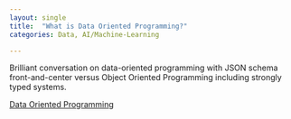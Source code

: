 ```yaml
---
layout: single
title:  "What is Data Oriented Programming?"
categories: Data, AI/Machine-Learning

---
```

Brilliant conversation on data-oriented programming with JSON schema front-and-center versus Object Oriented Programming including strongly typed systems. 
 
[Data Oriented Programming](https://www.software-engineering-unlocked.com/data-oriented-programming/)